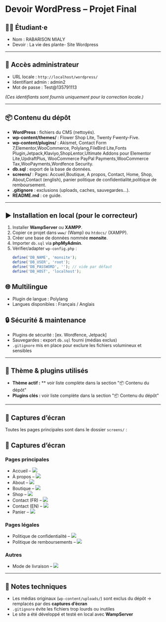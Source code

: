 # Devoir WordPress – Projet Final

## 👩‍🎓 Étudiant·e
- Nom : RABARISON MIALY
- Devoir : La vie des plante- Site Wordpress

---

## 🔑 Accès administrateur
- URL locale : `http://localhost/wordpress/`
- Identifiant admin : admin2
- Mot de passe : Test@135791113

*(Ces identifiants sont fournis uniquement pour la correction locale.)*

---

## 📦 Contenu du dépôt
- **WordPress** : fichiers du CMS (nettoyés).
- **wp-content/themes/** : Flower Shop Lite, Twenty Fwenty-Five.
- **wp-content/plugins/** :  Akismet, Contact Form 7,Elementor,WooCommerce, Polylang,FileBird Lite,Fonts Plugin,Jetpack,Klaviyo,ShopLentor,Ultimate Addons pour Elementor Lite,UpdraftPlus, WooCommerce PayPal Payments,WooCommerce Tax,WooPayments,Wordfence Security.
- **db.sql** : export de la base de données.
- **screens/** : Pages: Accueil,Boutique, A propos, Contact, Home, Shop, About,Contact (english), panier politique de confidentialité,politique de remboursement.
- **.gitignore** : exclusions (uploads, caches, sauvegardes…).
- **README.md** : ce guide.

---

## ▶️ Installation en local (pour le correcteur)
1. Installer **WampServer** ou **XAMPP**.
2. Copier ce projet dans `www/` (Wamp) ou `htdocs/` (XAMPP).
3. Créer une base de données nommée **monsite**.
4. Importer `db.sql` via **phpMyAdmin**.
5. Vérifier/adapter `wp-config.php` :
   ```php
   define('DB_NAME', 'monsite');
   define('DB_USER', 'root');
   define('DB_PASSWORD', ''); // vide par défaut
   define('DB_HOST', 'localhost');

## 🌐 Multilingue
- Plugin de langue : Polylang
- Langues disponibles : Français / Anglais

## 🔒 Sécurité & maintenance
- Plugins de sécurité : [ex. Wordfence, Jetpack]
- Sauvegardes : export `db.sql` fourni (médias exclus)
- `.gitignore` mis en place pour exclure les fichiers volumineux et sensibles

---

## 🧩 Thème & plugins utilisés
- **Thème actif :** ** voir liste complète dans la section "📦 Contenu du dépôt"
- **Plugins clés :** voir liste complète dans la section "📦 Contenu du dépôt"

---

## 📸 Captures d’écran
Toutes les pages principales sont dans le dossier `screens/` :

## 📸 Captures d’écran

### Pages principales
- Accueil – ![](screens/accueil.png)
- À propos – ![](screens/apropos.png)
- About – ![](screens/about.png)
- Boutique – ![](screens/boutique.png)
- Shop – ![](screens/shop.png)
- Contact (FR) – ![](screens/contact.png)
- Contact (EN) – ![](screens/contact-en.png)
- Panier – ![](screens/panier.png)

### Pages légales
- Politique de confidentialité – ![](screens/politique-de-confidentialite.png)
- Politique de remboursements – ![](screens/politique-de-remboursements.png)

### Autres
- Mode de livraison – ![](screens/mode-de-livraison.png)

---

## 📝 Notes techniques
- Les médias originaux (`wp-content/uploads/`) sont exclus du dépôt → remplacés par des **captures d’écran**
- `.gitignore` évite les fichiers trop lourds ou inutiles
- Le site a été développé et testé en local avec **WampServer**
